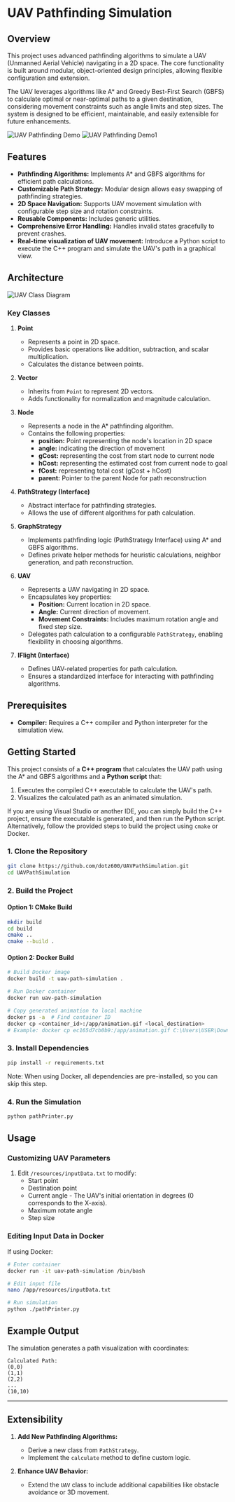 # UAV Pathfinding Simulation

## Overview
This project uses advanced pathfinding algorithms to simulate a UAV (Unmanned Aerial Vehicle) navigating in a 2D space. The core functionality is built around modular, object-oriented design principles, allowing flexible configuration and extension.

The UAV leverages algorithms like A* and Greedy Best-First Search (GBFS) to calculate optimal or near-optimal paths to a given destination, considering movement constraints such as angle limits and step sizes. The system is designed to be efficient, maintainable, and easily extensible for future enhancements.

![UAV Pathfinding Demo](./images/pathfinding-demo.gif)
![UAV Pathfinding Demo1](./images/pathfinding-demo1.gif)

## Features
- **Pathfinding Algorithms:** Implements A* and GBFS algorithms for efficient path calculations.
- **Customizable Path Strategy:** Modular design allows easy swapping of pathfinding strategies.
- **2D Space Navigation:** Supports UAV movement simulation with configurable step size and rotation constraints.
- **Reusable Components:** Includes generic utilities.
- **Comprehensive Error Handling:** Handles invalid states gracefully to prevent crashes.
- **Real-time visualization of UAV movement:** Introduce a Python script to execute the C++ program and simulate the UAV's path in a graphical view.

## Architecture
![UAV Class Diagram](./images/uav-diagram.png)

### Key Classes
1. **Point**
   - Represents a point in 2D space.
   - Provides basic operations like addition, subtraction, and scalar multiplication.
   - Calculates the distance between points.

2. **Vector**
   - Inherits from `Point` to represent 2D vectors.
   - Adds functionality for normalization and magnitude calculation.

3. **Node**
   - Represents a node in the A* pathfinding algorithm.
   - Contains the following properties:
     - **position:** Point representing the node's location in 2D space
     - **angle:**  indicating the direction of movement
     - **gCost:** representing the cost from start node to current node
     - **hCost:** representing the estimated cost from current node to goal
     - **fCost:** representing total cost (gCost + hCost)
     - **parent:** Pointer to the parent Node for path reconstruction

4. **PathStrategy (Interface)**
   - Abstract interface for pathfinding strategies.
   - Allows the use of different algorithms for path calculation.
     
5. **GraphStrategy**
   - Implements pathfinding logic (PathStrategy Interface) using A* and GBFS algorithms.
   - Defines private helper methods for heuristic calculations, neighbor generation, and path reconstruction.

6. **UAV**
   - Represents a UAV navigating in 2D space.
   - Encapsulates key properties:
     - **Position:** Current location in 2D space.
     - **Angle:** Current direction of movement.
     - **Movement Constraints:** Includes maximum rotation angle and fixed step size.
   - Delegates path calculation to a configurable `PathStrategy`, enabling flexibility in choosing algorithms.

7. **IFlight (Interface)**
   - Defines UAV-related properties for path calculation.
   - Ensures a standardized interface for interacting with pathfinding algorithms.


## Prerequisites
- **Compiler:** Requires a C++ compiler and Python interpreter for the simulation view.

## Getting Started

This project consists of a **C++ program** that calculates the UAV path using the A* and GBFS algorithms and a **Python script** that:
1. Executes the compiled C++ executable to calculate the UAV's path.
2. Visualizes the calculated path as an animated simulation.

If you are using Visual Studio or another IDE, you can simply build the C++ project, ensure the executable is generated, and then run the Python script. Alternatively, follow the provided steps to build the project using `cmake` or Docker.

### 1. Clone the Repository
```bash
git clone https://github.com/dotz600/UAVPathSimulation.git
cd UAVPathSimulation
```

### 2. Build the Project

#### Option 1: CMake Build
```bash
mkdir build
cd build
cmake ..
cmake --build .
```

#### Option 2: Docker Build
```bash
# Build Docker image
docker build -t uav-path-simulation .

# Run Docker container
docker run uav-path-simulation

# Copy generated animation to local machine
docker ps -a  # Find container ID
docker cp <container_id>:/app/animation.gif <local_destination>
# Example: docker cp ec165d7cb0b9:/app/animation.gif C:\Users\USER\Downloads\animation.gif
```

### 3. Install Dependencies
```bash
pip install -r requirements.txt
```
Note: When using Docker, all dependencies are pre-installed, so you can skip this step.

### 4. Run the Simulation
```bash
python pathPrinter.py
```

## Usage

### Customizing UAV Parameters
1. Edit `/resources/inputData.txt` to modify:
   - Start point
   - Destination point
   - Current angle - The UAV's initial orientation in degrees (0 corresponds to the X-axis).
   - Maximum rotate angle
   - Step size

### Editing Input Data in Docker
If using Docker:
```bash
# Enter container
docker run -it uav-path-simulation /bin/bash

# Edit input file
nano /app/resources/inputData.txt

# Run simulation
python ./pathPrinter.py
```

## Example Output
The simulation generates a path visualization with coordinates:
```
Calculated Path:
(0,0)
(1,1)
(2,2)
...
(10,10)
```


---


## Extensibility
1. **Add New Pathfinding Algorithms:**
   - Derive a new class from `PathStrategy`.
   - Implement the `calculate` method to define custom logic.

2. **Enhance UAV Behavior:**
   - Extend the `UAV` class to include additional capabilities like obstacle avoidance or 3D movement.
  

